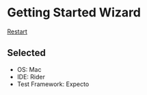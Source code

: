 <!--
GENERATED FILE - DO NOT EDIT
This file was generated by [MarkdownSnippets](https://github.com/SimonCropp/MarkdownSnippets).
Source File: /docs/mdsource/wiz/result_Mac_Rider_Expecto.source.md
To change this file edit the source file and then run MarkdownSnippets.
-->

# Getting Started Wizard

[Restart](/docs/wiz/readme.md)

## Selected

* OS: Mac
* IDE: Rider
* Test Framework: Expecto
